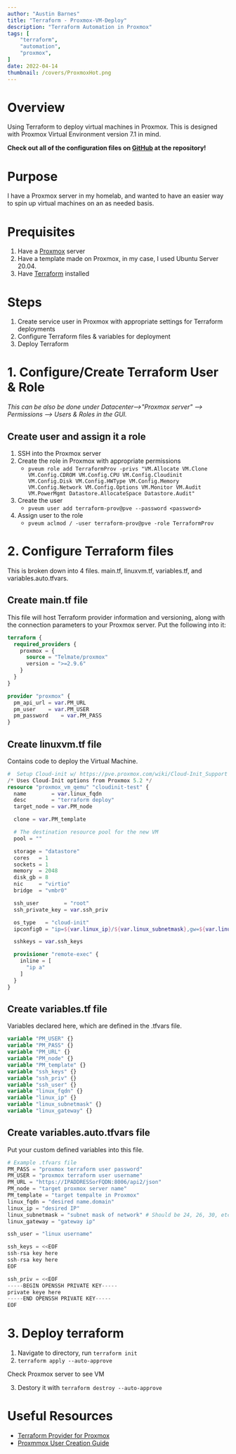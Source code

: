 ```yaml
---
author: "Austin Barnes"
title: "Terraform - Proxmox-VM-Deploy"
description: "Terraform Automation in Proxmox"
tags: [
    "terraform",
    "automation",
    "proxmox",
]
date: 2022-04-14
thumbnail: /covers/ProxmoxHot.png
---
```


# Overview
Using Terraform to deploy virtual machines in Proxmox. This is designed with Proxmox Virtual Environment version 7.1 in mind. 

**Check out all of the configuration files on [GitHub](https://github.com/Cinderblook/tacklebox/tree/main/Terraform/Proxmox/deploy-vm) at the repository!**

# Purpose
I have a Proxmox server in my homelab, and wanted to have an easier way to spin up virtual machines on an as needed basis.

# Prequisites
1. Have a [Proxmox](https://www.proxmox.com/en/) server
2. Have a template made on Proxmox, in my case, I used Ubuntu Server 20.04.
3. Have [Terraform](https://learn.hashicorp.com/tutorials/terraform/install-cli) installed


# Steps
1. Create service user in Proxmox with appropriate settings for Terraform deployments
2. Configure Terraform files & variables for deployment
3. Deploy Terraform

# 1. Configure/Create Terraform User & Role
*This can be also be done under Datacenter-->"Proxmox server" --> Permissions --> Users & Roles in the GUI.*
## Create user and assign it a role
1. SSH into the Proxmox server
2. Create the role in Proxmox with appropriate permissions
   * `pveum role add TerraformProv -privs "VM.Allocate VM.Clone VM.Config.CDROM VM.Config.CPU VM.Config.Cloudinit VM.Config.Disk VM.Config.HWType VM.Config.Memory VM.Config.Network VM.Config.Options VM.Monitor VM.Audit VM.PowerMgmt Datastore.AllocateSpace Datastore.Audit"`
3. Create the user
    * `pveum user add terraform-prov@pve --password <password>`
4. Assign user to the role
    * `pveum aclmod / -user terraform-prov@pve -role TerraformProv`


# 2. Configure Terraform files
This is broken down into 4 files. main.tf, linuxvm.tf, variables.tf, and variables.auto.tfvars.

## Create main.tf file
This file will host Terraform provider information and versioning, along with the connection parameters to your Proxmox server. Put the following into it:
``` tf
terraform {
  required_providers {
    proxmox = {
      source = "Telmate/proxmox"
      version = ">=2.9.6"
    }
  }
}

provider "proxmox" {
  pm_api_url = var.PM_URL
  pm_user    = var.PM_USER
  pm_password    = var.PM_PASS
}
```

## Create linuxvm.tf file
Contains code to deploy the Virtual Machine. 
``` tf
#  Setup Cloud-init w/ https://pve.proxmox.com/wiki/Cloud-Init_Support
/* Uses Cloud-Init options from Proxmox 5.2 */
resource "proxmox_vm_qemu" "cloudinit-test" {
  name        = var.linux_fqdn
  desc        = "terraform deploy"
  target_node = var.PM_node

  clone = var.PM_template

  # The destination resource pool for the new VM
  pool = ""

  storage = "datastore"
  cores   = 1
  sockets = 1
  memory  = 2048
  disk_gb = 8
  nic     = "virtio"
  bridge  = "vmbr0"

  ssh_user        = "root"
  ssh_private_key = var.ssh_priv

  os_type   = "cloud-init"
  ipconfig0 = "ip=${var.linux_ip}/${var.linux_subnetmask},gw=${var.linux_gateway}"

  sshkeys = var.ssh_keys

  provisioner "remote-exec" {
    inline = [
      "ip a"
    ]
  }
}

```

## Create variables.tf file
Variables declared here, which are defined in the .tfvars file.
``` tf
variable "PM_USER" {} 
variable "PM_PASS" {} 
variable "PM_URL" {}
variable "PM_node" {} 
variable "PM_template" {}
variable "ssh_keys" {}
variable "ssh_priv" {}
variable "ssh_user" {} 
variable "linux_fqdn" {}
variable "linux_ip" {}
variable "linux_subnetmask" {}
variable "linux_gateway" {}
```
## Create variables.auto.tfvars file
Put your custom defined variables into this file.
``` tf
# Example .tfvars file
PM_PASS = "proxmox terraform user password"
PM_USER = "proxmox terraform user username"
PM_URL = "https://IPADDRESSorFQDN:8006/api2/json"
PM_node = "target proxmox server name"
PM_template = "target tempalte in Proxmox"
linux_fqdn = "desired name.domain"
linux_ip = "desired IP"
linux_subnetmask = "subnet mask of network" # Should be 24, 26, 30, etc.
linux_gateway = "gateway ip"

ssh_user = "linux username" 

ssh_keys = <<EOF
ssh-rsa key here
ssh-rsa key here
EOF

ssh_priv = <<EOF
-----BEGIN OPENSSH PRIVATE KEY-----
private keye here
-----END OPENSSH PRIVATE KEY----- 
EOF

```

# 3. Deploy terraform
1. Navigate to directory, run `terraform init`
2. `terraform apply --auto-approve`

Check Proxmox server to see VM


3. Destory it with `terraform destroy --auto-approve`

# Useful Resources
* [Terraform Provider for Proxmox](https://registry.terraform.io/providers/Telmate/proxmox/latest/docs)
* [Proxmmox User Creation Guide](https://registry.terraform.io/providers/Telmate/proxmox/latest/docs)


